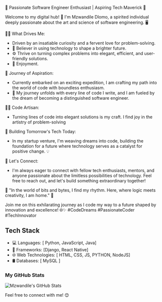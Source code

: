 🚀 Passionate Software Engineer Enthusiast | Aspiring Tech Maverick 🌟

Welcome to my digital hub! 👋 I'm Mzwandile Dlomo, a spirited individual deeply passionate about the art and science of software engineering. 🖥️

👨‍💻 What Drives Me:
   -  Driven by an insatiable curiosity and a fervent love for problem-solving.
   - 🌈 Believer in using technology to shape a brighter future.
   - ⚙️ Thrive on turning complex problems into elegant, efficient, and user-friendly solutions.
   - 🚧 Enjoyment.


🌈 Journey of Aspiration:
   - Currently embarked on an exciting expedition, I am crafting my path into the world of code with boundless enthusiasm.
   - 🚀 My journey unfolds with every line of code I write, and I am fueled by the dream of becoming a distinguished software engineer.

👨‍💻 Code Artisan:
   - Turning lines of code into elegant solutions is my craft. I find joy in the artistry of problem-solving

🚧 Building Tomorrow's Tech Today:
   - In my startup venture, I'm weaving dreams into code, building the foundation for a future where technology serves as a catalyst for positive change. 💡

🌟 Let's Connect:
   - I'm always eager to connect with fellow tech enthusiasts, mentors, and anyone passionate about the limitless possibilities of technology. Feel free to reach out, and let's build something extraordinary together!

💬 "In the world of bits and bytes, I find my rhythm. Here, where logic meets creativity, I am home." 🏡

Join me on this exhilarating journey as I code my way to a future shaped by innovation and excellence! 🌐✨ #CodeDreams #PassionateCoder #TechInnovator

  ## Tech Stack

- 💻 Languages: [ Python, JavaScript, Java]
- 🚀 Frameworks: [Django, React Native]
- 🌐 Web Technologies: [ HTML, CSS, JS, PYTHON, NodeJS]
- 🛢 Databases: [ MySQL ]

### My GitHub Stats

![Mzwandile's GitHub Stats](https://github-readme-stats.vercel.app/api?username=mzwandile-dlomo&show_icons=true&count_private=true&hide=contribs,issues)


Feel free to connect with me! 😊

